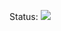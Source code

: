 Status:
<a href='http://16.16.165.60/job/challenge-3/1/'><img src='http://16.16.165.60/buildStatus/icon?job=challenge-3&build=1'></a>

